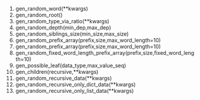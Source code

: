 
1. gen_random_word(**kwargs)
2. gen_random_root()
3. gen_random_type_via_ratio(**kwargs)
4. gen_random_depth(min_dep,max_dep)
5. gen_random_siblings_size(min_size,max_size)
6. gen_random_prefix_array(prefix,size,max_word_length=10)
7. gen_random_prefix_array(prefix,size,max_word_length=10)
8. gen_random_fixed_word_length_prefix_array(prefix,size,fixed_word_length=10)
9. gen_possible_leaf(data_type,max_value_seq)
10. gen_children(recursive,**kwargs)
11. gen_random_recursive_data(**kwargs)
12. gen_random_recursive_only_dict_data(**kwargs)
13. gen_random_recursive_only_list_data(**kwargs)

